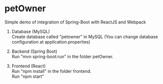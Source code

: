 # petOwner

Simple demo of integration of Spring-Boot with ReactJS and Webpack <br>

1. Database (MySQL)<br>
Create database called "petowner" in MySQL (You can change database configuration at application.properties)<br>

2. Backend (Spring Boot)<br>
Run "mvn spring-boot:run" in the folder petOwner.<br>

3. Frontend (React)<br>
Run "npm install" in the folder frontend. <br>
Run "npm start"
